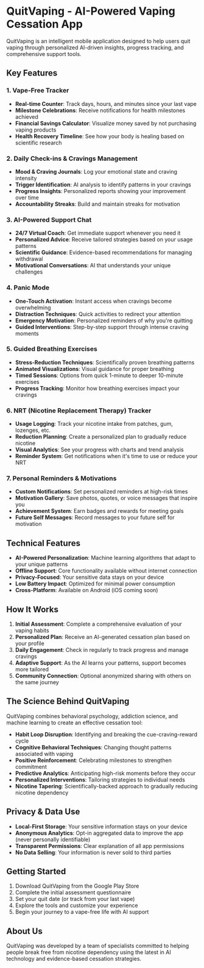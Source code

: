 # QuitVaping - AI-Powered Vaping Cessation App

QuitVaping is an intelligent mobile application designed to help users quit vaping through personalized AI-driven insights, progress tracking, and comprehensive support tools.

## Key Features

### 1. Vape-Free Tracker
- **Real-time Counter**: Track days, hours, and minutes since your last vape
- **Milestone Celebrations**: Receive notifications for health milestones achieved
- **Financial Savings Calculator**: Visualize money saved by not purchasing vaping products
- **Health Recovery Timeline**: See how your body is healing based on scientific research

### 2. Daily Check-ins & Cravings Management
- **Mood & Craving Journals**: Log your emotional state and craving intensity
- **Trigger Identification**: AI analysis to identify patterns in your cravings
- **Progress Insights**: Personalized reports showing your improvement over time
- **Accountability Streaks**: Build and maintain streaks for motivation

### 3. AI-Powered Support Chat
- **24/7 Virtual Coach**: Get immediate support whenever you need it
- **Personalized Advice**: Receive tailored strategies based on your usage patterns
- **Scientific Guidance**: Evidence-based recommendations for managing withdrawal
- **Motivational Conversations**: AI that understands your unique challenges

### 4. Panic Mode
- **One-Touch Activation**: Instant access when cravings become overwhelming
- **Distraction Techniques**: Quick activities to redirect your attention
- **Emergency Motivation**: Personalized reminders of why you're quitting
- **Guided Interventions**: Step-by-step support through intense craving moments

### 5. Guided Breathing Exercises
- **Stress-Reduction Techniques**: Scientifically proven breathing patterns
- **Animated Visualizations**: Visual guidance for proper breathing
- **Timed Sessions**: Options from quick 1-minute to deeper 10-minute exercises
- **Progress Tracking**: Monitor how breathing exercises impact your cravings

### 6. NRT (Nicotine Replacement Therapy) Tracker
- **Usage Logging**: Track your nicotine intake from patches, gum, lozenges, etc.
- **Reduction Planning**: Create a personalized plan to gradually reduce nicotine
- **Visual Analytics**: See your progress with charts and trend analysis
- **Reminder System**: Get notifications when it's time to use or reduce your NRT

### 7. Personal Reminders & Motivations
- **Custom Notifications**: Set personalized reminders at high-risk times
- **Motivation Gallery**: Save photos, quotes, or voice messages that inspire you
- **Achievement System**: Earn badges and rewards for meeting goals
- **Future Self Messages**: Record messages to your future self for motivation

## Technical Features

- **AI-Powered Personalization**: Machine learning algorithms that adapt to your unique patterns
- **Offline Support**: Core functionality available without internet connection
- **Privacy-Focused**: Your sensitive data stays on your device
- **Low Battery Impact**: Optimized for minimal power consumption
- **Cross-Platform**: Available on Android (iOS coming soon)

## How It Works

1. **Initial Assessment**: Complete a comprehensive evaluation of your vaping habits
2. **Personalized Plan**: Receive an AI-generated cessation plan based on your profile
3. **Daily Engagement**: Check in regularly to track progress and manage cravings
4. **Adaptive Support**: As the AI learns your patterns, support becomes more tailored
5. **Community Connection**: Optional anonymized sharing with others on the same journey

## The Science Behind QuitVaping

QuitVaping combines behavioral psychology, addiction science, and machine learning to create an effective cessation tool:

- **Habit Loop Disruption**: Identifying and breaking the cue-craving-reward cycle
- **Cognitive Behavioral Techniques**: Changing thought patterns associated with vaping
- **Positive Reinforcement**: Celebrating milestones to strengthen commitment
- **Predictive Analytics**: Anticipating high-risk moments before they occur
- **Personalized Interventions**: Tailoring strategies to individual needs
- **Nicotine Tapering**: Scientifically-backed approach to gradually reducing nicotine dependency

## Privacy & Data Use

- **Local-First Storage**: Your sensitive information stays on your device
- **Anonymous Analytics**: Opt-in aggregated data to improve the app (never personally identifiable)
- **Transparent Permissions**: Clear explanation of all app permissions
- **No Data Selling**: Your information is never sold to third parties

## Getting Started

1. Download QuitVaping from the Google Play Store
2. Complete the initial assessment questionnaire
3. Set your quit date (or track from your last vape)
4. Explore the tools and customize your experience
5. Begin your journey to a vape-free life with AI support

## About Us

QuitVaping was developed by a team of specialists committed to helping people break free from nicotine dependency using the latest in AI technology and evidence-based cessation strategies.